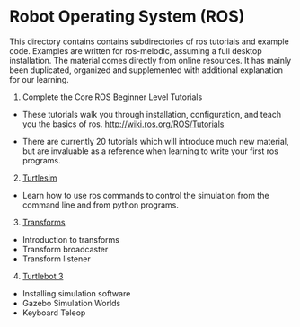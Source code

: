 # Robot Operating System (ROS)

This directory contains contains subdirectories of ros tutorials and example code. Examples are written for ros-melodic, assuming a full desktop installation. The material comes directly from online resources. It has mainly been duplicated, organized and supplemented with additional explanation for our learning.

1. Complete the Core ROS Beginner Level Tutorials

  - These tutorials walk you through installation, configuration, and teach you the basics of ros. http://wiki.ros.org/ROS/Tutorials

  - There are currently 20 tutorials which will introduce much new material, but are invaluable as a reference when learning to write your first ros programs.

2. [Turtlesim](./turtlesim/README.md)

  - Learn how to use ros commands to control the simulation from the command line and from python programs.  

3. [Transforms](./tf2/README.md)

  - Introduction to transforms
  - Transform broadcaster
  - Transform listener

4. [Turtlebot 3](./turtlebot3/README.md)

  - Installing simulation software
  - Gazebo Simulation Worlds
  - Keyboard Teleop

  